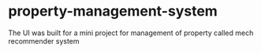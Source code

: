 # property-management-system
The UI was built for a mini project for management of property  called mech recommender system
